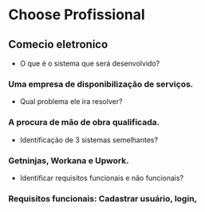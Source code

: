 # Choose Profissional
## Comecio eletronico 
- O que é o sistema que será desenvolvido? 
### Uma empresa de disponibilização de serviços.
- Qual problema ele ira resolver?
### A procura de mão de obra qualificada.
- Identificação de 3 sistemas semelhantes?
 ### Getninjas, Workana e Upwork.
- Identificar requisitos funcionais e não funcionais?
 ### Requisitos funcionais: Cadastrar usuário, login, 
